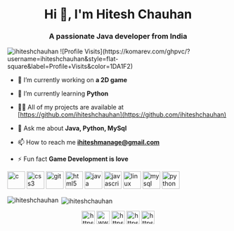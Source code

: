 <h1 align="center">Hi 👋, I'm Hitesh Chauhan</h1>
<h3 align="center">A passionate Java developer from India</h3>

<p align="left"> <img src="https://komarev.com/ghpvc/?username=ihiteshchauhan" alt="ihiteshchauhan" /> 
![Profile Visits](https://komarev.com/ghpvc/?username=ihiteshchauhan&style=flat-square&label=Profile+Visits&color=1DA1F2)</p>

- 🔭 I’m currently working on **a 2D game**

- 🌱 I’m currently learning **Python**

- 👨‍💻 All of my projects are available at [https://github.com/ihiteshchauhan](https://github.com/ihiteshchauhan)

- 💬 Ask me about **Java, Python, MySql**

- 📫 How to reach me **ihiteshmanage@gmail.com**

- ⚡ Fun fact **Game Development is love**

<p align="left"><img src="https://devicons.github.io/devicon/devicon.git/icons/c/c-original.svg" alt="c" width="40" height="40"/> <img src="https://devicons.github.io/devicon/devicon.git/icons/css3/css3-original-wordmark.svg" alt="css3" width="40" height="40"/> <img src="https://www.vectorlogo.zone/logos/git-scm/git-scm-icon.svg" alt="git" width="40" height="40"/> <img src="https://devicons.github.io/devicon/devicon.git/icons/html5/html5-original-wordmark.svg" alt="html5" width="40" height="40"/> <img src="https://devicons.github.io/devicon/devicon.git/icons/java/java-original-wordmark.svg" alt="java" width="40" height="40"/> <img src="https://devicons.github.io/devicon/devicon.git/icons/javascript/javascript-original.svg" alt="javascript" width="40" height="40"/> <img src="https://devicons.github.io/devicon/devicon.git/icons/linux/linux-original.svg" alt="linux" width="40" height="40"/> <img src="https://devicons.github.io/devicon/devicon.git/icons/mysql/mysql-original-wordmark.svg" alt="mysql" width="40" height="40"/> <img src="https://devicons.github.io/devicon/devicon.git/icons/python/python-original.svg" alt="python" width="40" height="40"/></p>

<p><img align="left" src="https://github-readme-stats.vercel.app/api/top-langs/?username=ihiteshchauhan&layout=compact" alt="ihiteshchauhan" /></p>

<p>&nbsp;<img align="center" src="https://github-readme-stats.vercel.app/api?username=ihiteshchauhan&show_icons=true" alt="ihiteshchauhan" /></p>

<p align="center">
<a href="https://twitter.com/ihitesh_golu" target="blank"><img align="center" src="https://cdn.jsdelivr.net/npm/simple-icons@3.0.1/icons/twitter.svg" alt="https://twitter.com/ihitesh_golu" height="30" width="30" /></a>
<a href="https://linkedin.com/in/hitesh-chauhan-504526164" target="blank"><img align="center" src="https://cdn.jsdelivr.net/npm/simple-icons@3.0.1/icons/linkedin.svg" alt="www.linkedin.com/in/hitesh-chauhan-504526164" height="30" width="30" /></a>
<a href="https://fb.com/ihiteshchauhan/" target="blank"><img align="center" src="https://cdn.jsdelivr.net/npm/simple-icons@3.0.1/icons/facebook.svg" alt="https://www.facebook.com/ihiteshchauhan/" height="30" width="30" /></a>
<a href="https://instagram.com/ihitesh_golu/" target="blank"><img align="center" src="https://cdn.jsdelivr.net/npm/simple-icons@3.0.1/icons/instagram.svg" alt="https://www.instagram.com/ihitesh_golu/" height="30" width="30" /></a>
<a href="https://www.hackerearth.com/@hitesh746" target="blank"><img align="center" src="https://cdn.jsdelivr.net/npm/simple-icons@3.0.1/icons/hackerearth.svg" alt="https://www.hackerearth.com/@hitesh746" height="30" width="30" /></a>
</p>
